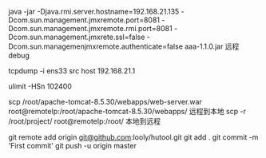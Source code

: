 java -jar -Djava.rmi.server.hostname=192.168.21.135 -Dcom.sun.management.jmxremote.port=8081 -Dcom.sun.management.jmxremote.rmi.port=8081 -Dcom.sun.management.jmxrete.ssl=false -Dcom.sun.managemenjmxremote.authenticate=false  aaa-1.1.0.jar  远程debug

tcpdump -i ens33 src host 192.168.21.1

ulimit -HSn 102400

scp /root/apache-tomcat-8.5.30/webapps/web-server.war root@remoteIp:/root/apache-tomcat-8.5.30/webapps/  远程到本地
scp -r /root/project/ root@remoteIp:/root/  本地到远程

git remote add origin git@github.com:looly/hutool.git
git add .
git commit -m 'First commit'
git push -u origin master

